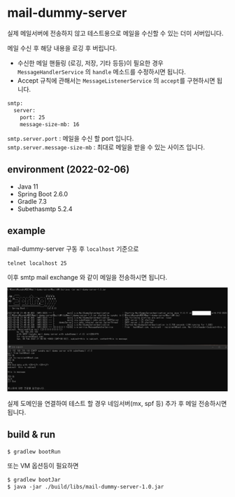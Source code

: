 # mail-dummy-server

실제 메일서버에 전송하지 않고 테스트용으로 메일을 수신할 수 있는 더미 서버입니다.

메일 수신 후 해당 내용을 로깅 후 버립니다. 

- 수신한 메일 핸들링 (로깅, 저장, 기타 등등)이 필요한 경우 `MessageHandlerService` 의 `handle` 메소드를 수정하시면 됩니다.
- Accept 규칙에 관해서는 `MessageListenerService` 의 `accept`를 구현하시면 됩니다.


```
smtp:
  server:
    port: 25
    message-size-mb: 16
```
`smtp.server.port` : 메일을 수신 할 port 입니다.  
`smtp.server.message-size-mb` : 최대로 메일을 받을 수 있는 사이즈 입니다.


## environment (2022-02-06)
- Java 11
- Spring Boot 2.6.0
- Gradle 7.3
- Subethasmtp 5.2.4

## example
mail-dummy-server 구동 후 `localhost` 기준으로

`telnet localhost 25`

이후 smtp mail exchange 와 같이 메일을 전송하시면 됩니다.

![](./img/example.png)

실제 도메인을 연결하여 테스트 할 경우 네임서버(mx, spf 등) 추가 후 메일 전송하시면 됩니다.

## build & run
```
$ gradlew bootRun
```
또는 VM 옵션등이 필요하면
```
$ gradlew bootJar
$ java -jar ./build/libs/mail-dummy-server-1.0.jar
```